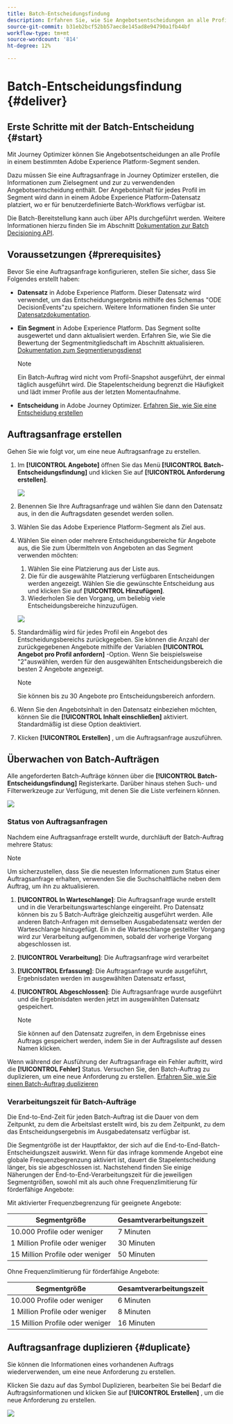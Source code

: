 ```yaml
---
title: Batch-Entscheidungsfindung
description: Erfahren Sie, wie Sie Angebotsentscheidungen an alle Profile in einem bestimmten Adobe Experience Platform-Segment senden.
source-git-commit: b31eb2bcf52bb57aec8e145ad8e94790a1fb44bf
workflow-type: tm+mt
source-wordcount: '814'
ht-degree: 12%

---
```



# Batch-Entscheidungsfindung {#deliver}

## Erste Schritte mit der Batch-Entscheidung {#start}

Mit Journey Optimizer können Sie Angebotsentscheidungen an alle Profile in einem bestimmten Adobe Experience Platform-Segment senden.

Dazu müssen Sie eine Auftragsanfrage in Journey Optimizer erstellen, die Informationen zum Zielsegment und zur zu verwendenden Angebotsentscheidung enthält. Der Angebotsinhalt für jedes Profil im Segment wird dann in einem Adobe Experience Platform-Datensatz platziert, wo er für benutzerdefinierte Batch-Workflows verfügbar ist.

Die Batch-Bereitstellung kann auch über APIs durchgeführt werden. Weitere Informationen hierzu finden Sie im Abschnitt [Dokumentation zur Batch Decisioning API](api-reference/offer-delivery-api/batch-decisioning-api.md).

## Voraussetzungen {#prerequisites}

Bevor Sie eine Auftragsanfrage konfigurieren, stellen Sie sicher, dass Sie Folgendes erstellt haben:

* **Datensatz** in Adobe Experience Platform. Dieser Datensatz wird verwendet, um das Entscheidungsergebnis mithilfe des Schemas &quot;ODE DecisionEvents&quot;zu speichern. Weitere Informationen finden Sie unter [Datensatzdokumentation](https://experienceleague.adobe.com/docs/experience-platform/catalog/datasets/overview.html?lang=de).

* **Ein Segment** in Adobe Experience Platform. Das Segment sollte ausgewertet und dann aktualisiert werden. Erfahren Sie, wie Sie die Bewertung der Segmentmitgliedschaft im Abschnitt aktualisieren. [Dokumentation zum Segmentierungsdienst](http://www.adobe.com/go/segmentation-overview-en_de)

   >[!NOTE]
   >
   >Ein Batch-Auftrag wird nicht vom Profil-Snapshot ausgeführt, der einmal täglich ausgeführt wird. Die Stapelentscheidung begrenzt die Häufigkeit und lädt immer Profile aus der letzten Momentaufnahme.

* **Entscheidung** in Adobe Journey Optimizer. [Erfahren Sie, wie Sie eine Entscheidung erstellen](offer-activities/create-offer-activities.md)

<!-- in API doc, remove these info and add ref here-->

## Auftragsanfrage erstellen

Gehen Sie wie folgt vor, um eine neue Auftragsanfrage zu erstellen.

1. Im **[!UICONTROL Angebote]** öffnen Sie das Menü **[!UICONTROL Batch-Entscheidungsfindung]** und klicken Sie auf **[!UICONTROL Anforderung erstellen]**.

   ![](assets/batch-create.png)

1. Benennen Sie Ihre Auftragsanfrage und wählen Sie dann den Datensatz aus, in den die Auftragsdaten gesendet werden sollen.

1. Wählen Sie das Adobe Experience Platform-Segment als Ziel aus.

1. Wählen Sie einen oder mehrere Entscheidungsbereiche für Angebote aus, die Sie zum Übermitteln von Angeboten an das Segment verwenden möchten:
   1. Wählen Sie eine Platzierung aus der Liste aus.
   1. Die für die ausgewählte Platzierung verfügbaren Entscheidungen werden angezeigt. Wählen Sie die gewünschte Entscheidung aus und klicken Sie auf **[!UICONTROL Hinzufügen]**.
   1. Wiederholen Sie den Vorgang, um beliebig viele Entscheidungsbereiche hinzuzufügen.

   ![](assets/batch-decision.png)

1. Standardmäßig wird für jedes Profil ein Angebot des Entscheidungsbereichs zurückgegeben. Sie können die Anzahl der zurückgegebenen Angebote mithilfe der Variablen **[!UICONTROL Angebot pro Profil anfordern]** -Option. Wenn Sie beispielsweise &quot;2&quot;auswählen, werden für den ausgewählten Entscheidungsbereich die besten 2 Angebote angezeigt.

   >[!NOTE]
   >
   >Sie können bis zu 30 Angebote pro Entscheidungsbereich anfordern.

1. Wenn Sie den Angebotsinhalt in den Datensatz einbeziehen möchten, können Sie die **[!UICONTROL Inhalt einschließen]** aktiviert. Standardmäßig ist diese Option deaktiviert.

1. Klicken **[!UICONTROL Erstellen]** , um die Auftragsanfrage auszuführen.

## Überwachen von Batch-Aufträgen

Alle angeforderten Batch-Aufträge können über die **[!UICONTROL Batch-Entscheidungsfindung]** Registerkarte. Darüber hinaus stehen Such- und Filterwerkzeuge zur Verfügung, mit denen Sie die Liste verfeinern können.

![](assets/batch-list.png)

### Status von Auftragsanfragen

Nachdem eine Auftragsanfrage erstellt wurde, durchläuft der Batch-Auftrag mehrere Status:

>[!NOTE]
>
>Um sicherzustellen, dass Sie die neuesten Informationen zum Status einer Auftragsanfrage erhalten, verwenden Sie die Suchschaltfläche neben dem Auftrag, um ihn zu aktualisieren.

1. **[!UICONTROL In Warteschlange]**: Die Auftragsanfrage wurde erstellt und in die Verarbeitungswarteschlange eingereiht. Pro Datensatz können bis zu 5 Batch-Aufträge gleichzeitig ausgeführt werden. Alle anderen Batch-Anfragen mit demselben Ausgabedatensatz werden der Warteschlange hinzugefügt. Ein in die Warteschlange gestellter Vorgang wird zur Verarbeitung aufgenommen, sobald der vorherige Vorgang abgeschlossen ist.
1. **[!UICONTROL Verarbeitung]**: Die Auftragsanfrage wird verarbeitet
1. **[!UICONTROL Erfassung]**: Die Auftragsanfrage wurde ausgeführt, Ergebnisdaten werden im ausgewählten Datensatz erfasst,
1. **[!UICONTROL Abgeschlossen]**: Die Auftragsanfrage wurde ausgeführt und die Ergebnisdaten werden jetzt im ausgewählten Datensatz gespeichert.

   >[!NOTE]
   >
   >Sie können auf den Datensatz zugreifen, in dem Ergebnisse eines Auftrags gespeichert werden, indem Sie in der Auftragsliste auf dessen Namen klicken.

Wenn während der Ausführung der Auftragsanfrage ein Fehler auftritt, wird die **[!UICONTROL Fehler]** Status. Versuchen Sie, den Batch-Auftrag zu duplizieren, um eine neue Anforderung zu erstellen. [Erfahren Sie, wie Sie einen Batch-Auftrag duplizieren](#duplicate)

### Verarbeitungszeit für Batch-Aufträge

Die End-to-End-Zeit für jeden Batch-Auftrag ist die Dauer von dem Zeitpunkt, zu dem die Arbeitslast erstellt wird, bis zu dem Zeitpunkt, zu dem das Entscheidungsergebnis im Ausgabedatensatz verfügbar ist.

Die Segmentgröße ist der Hauptfaktor, der sich auf die End-to-End-Batch-Entscheidungszeit auswirkt. Wenn für das infrage kommende Angebot eine globale Frequenzbegrenzung aktiviert ist, dauert die Stapelentscheidung länger, bis sie abgeschlossen ist. Nachstehend finden Sie einige Näherungen der End-to-End-Verarbeitungszeit für die jeweiligen Segmentgrößen, sowohl mit als auch ohne Frequenzlimitierung für förderfähige Angebote:

Mit aktivierter Frequenzbegrenzung für geeignete Angebote:

| Segmentgröße | Gesamtverarbeitungszeit |
|--------------|----------------------------|
| 10.000 Profile oder weniger | 7 Minuten |
| 1 Million Profile oder weniger | 30 Minuten |
| 15 Million Profile oder weniger | 50 Minuten |

Ohne Frequenzlimitierung für förderfähige Angebote:

| Segmentgröße | Gesamtverarbeitungszeit |
|--------------|----------------------------|
| 10.000 Profile oder weniger | 6 Minuten |
| 1 Million Profile oder weniger | 8 Minuten |
| 15 Million Profile oder weniger | 16 Minuten |

## Auftragsanfrage duplizieren {#duplicate}

Sie können die Informationen eines vorhandenen Auftrags wiederverwenden, um eine neue Anforderung zu erstellen.

Klicken Sie dazu auf das Symbol Duplizieren, bearbeiten Sie bei Bedarf die Auftragsinformationen und klicken Sie auf **[!UICONTROL Erstellen]** , um die neue Anforderung zu erstellen.

![](assets/batch-duplicate.png)
